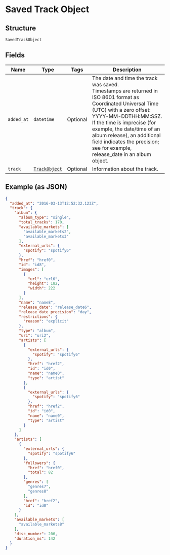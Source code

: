 
# Saved Track Object

## Structure

`SavedTrackObject`

## Fields

| Name | Type | Tags | Description |
|  --- | --- | --- | --- |
| `added_at` | `datetime` | Optional | The date and time the track was saved.<br>Timestamps are returned in ISO 8601 format as Coordinated Universal Time (UTC) with a zero offset: YYYY-MM-DDTHH:MM:SSZ.<br>If the time is imprecise (for example, the date/time of an album release), an additional field indicates the precision; see for example, release_date in an album object. |
| `track` | [`TrackObject`](../../doc/models/track-object.md) | Optional | Information about the track. |

## Example (as JSON)

```json
{
  "added_at": "2016-03-13T12:52:32.123Z",
  "track": {
    "album": {
      "album_type": "single",
      "total_tracks": 170,
      "available_markets": [
        "available_markets2",
        "available_markets3"
      ],
      "external_urls": {
        "spotify": "spotify6"
      },
      "href": "href0",
      "id": "id8",
      "images": [
        {
          "url": "url6",
          "height": 182,
          "width": 222
        }
      ],
      "name": "name8",
      "release_date": "release_date6",
      "release_date_precision": "day",
      "restrictions": {
        "reason": "explicit"
      },
      "type": "album",
      "uri": "uri2",
      "artists": [
        {
          "external_urls": {
            "spotify": "spotify6"
          },
          "href": "href2",
          "id": "id0",
          "name": "name0",
          "type": "artist"
        },
        {
          "external_urls": {
            "spotify": "spotify6"
          },
          "href": "href2",
          "id": "id0",
          "name": "name0",
          "type": "artist"
        }
      ]
    },
    "artists": [
      {
        "external_urls": {
          "spotify": "spotify6"
        },
        "followers": {
          "href": "href0",
          "total": 82
        },
        "genres": [
          "genres7",
          "genres8"
        ],
        "href": "href2",
        "id": "id0"
      }
    ],
    "available_markets": [
      "available_markets8"
    ],
    "disc_number": 206,
    "duration_ms": 142
  }
}
```

